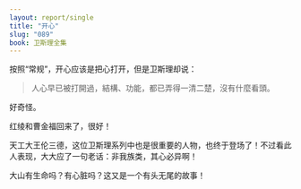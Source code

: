 ```yaml
---
layout: report/single
title: "开心"
slug: "089"
book: 卫斯理全集
---
```

按照“常规”，开心应该是把心打开，但是卫斯理却说：

>人心早已被打開過，結構、功能，都已弄得一清二楚，沒有什麼看頭。

好奇怪。

红绫和曹金福回来了，很好！

天工大王伦三德，这位卫斯理系列中也是很重要的人物，也终于登场了！不过看此人表现，大大应了一句老话：非我族类，其心必异啊！

大山有生命吗？有心脏吗？这又是一个有头无尾的故事！
